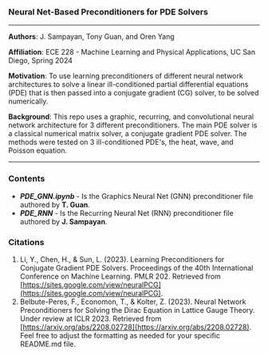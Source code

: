 ### Neural Net-Based Preconditioners for PDE Solvers

***

**Authors**: J. Sampayan, Tony Guan, and Oren Yang

**Affiliation**: ECE 228 - Machine Learning and Physical Applications, UC San Diego, Spring 2024

**Motivation**: To use learning preconditioners of different neural network architectures to solve a linear ill-conditioned partial differential equations (PDE) that is then passed into a conjugate gradient (CG) solver, to be solved numerically. 

**Background**: This repo uses a graphic, recurring, and convolutional neural network architecture for 3 different preconditioners. The main PDE solver is a classical numerical matrix solver, a conjugate gradient PDE solver. The methods were tested on 3 ill-conditioned PDE's, the heat, wave, and Poisson equation. 

***

### Contents
  * ***PDE_GNN.ipynb*** - Is the Graphics Neural Net (GNN) preconditioner file authored by **T. Guan**.
  * ***PDE_RNN*** - Is the Recurring Neural Net (RNN) preconditioner file authored by **J. Sampayan**.

### Citations
1. Li, Y., Chen, H., & Sun, L. (2023). Learning Preconditioners for Conjugate Gradient PDE Solvers. Proceedings of the 40th International Conference on Machine Learning. PMLR 202. Retrieved from [https://sites.google.com/view/neuralPCG](https://sites.google.com/view/neuralPCG).
2. Belbute-Peres, F., Economon, T., & Kolter, Z. (2023). Neural Network Preconditioners for Solving the Dirac Equation in Lattice Gauge Theory. Under review at ICLR 2023. Retrieved from [https://arxiv.org/abs/2208.02728](https://arxiv.org/abs/2208.02728).
Feel free to adjust the formatting as needed for your specific README.md file.
